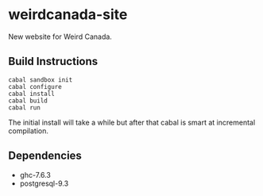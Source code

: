weirdcanada-site
================

New website for Weird Canada.

## Build Instructions

```
cabal sandbox init
cabal configure
cabal install
cabal build
cabal run
```

The initial install will take a while but after that cabal is smart at incremental compilation.

## Dependencies
* ghc-7.6.3
* postgresql-9.3
